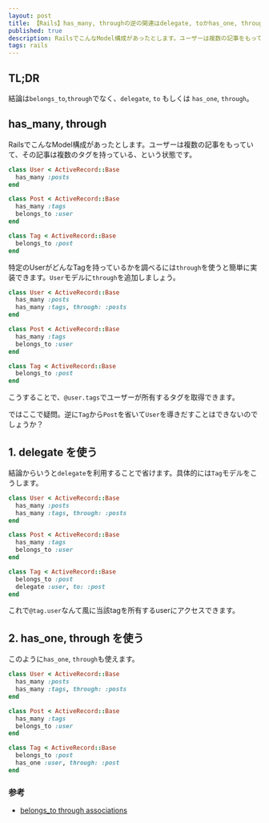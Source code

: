 ```yaml
---
layout: post
title: 【Rails】has_many, throughの逆の関連はdelegate, toかhas_one, through
published: true
description: RailsでこんなModel構成があったとします。ユーザーは複数の記事をもっていて、その記事は複数のタグを持っている、という状態です。特定のUserがどんなTagを持っているかを調べるにはthroughを使うと簡単に実装できます。Userモデルにthroughを追加しましょう。
tags: rails
---
```


## TL;DR

結論は`belongs_to`,`through`でなく、`delegate`, `to` もしくは `has_one`, `through`。

## has_many, through

RailsでこんなModel構成があったとします。ユーザーは複数の記事をもっていて、その記事は複数のタグを持っている、という状態です。

```rb
class User < ActiveRecord::Base
  has_many :posts
end

class Post < ActiveRecord::Base
  has_many :tags
  belongs_to :user
end

class Tag < ActiveRecord::Base
  belongs_to :post
end
```

特定のUserがどんなTagを持っているかを調べるには`through`を使うと簡単に実装できます。`User`モデルに`through`を追加しましょう。

```rb
class User < ActiveRecord::Base
  has_many :posts
  has_many :tags, through: :posts
end

class Post < ActiveRecord::Base
  has_many :tags
  belongs_to :user
end

class Tag < ActiveRecord::Base
  belongs_to :post
end
```

こうすることで、`@user.tags`でユーザーが所有するタグを取得できます。

ではここで疑問。逆に`Tag`から`Post`を省いて`User`を導きだすことはできないのでしょうか？

## 1. delegate を使う

結論からいうと`delegate`を利用することで省けます。具体的には`Tag`モデルをこうします。

```rb
class User < ActiveRecord::Base
  has_many :posts
  has_many :tags, through: :posts
end

class Post < ActiveRecord::Base
  has_many :tags
  belongs_to :user
end

class Tag < ActiveRecord::Base
  belongs_to :post
  delegate :user, to: :post
end
```

これで`@tag.user`なんて風に当該tagを所有するuserにアクセスできます。

## 2. has_one, through を使う

このように`has_one`, `through`も使えます。

```rb
class User < ActiveRecord::Base
  has_many :posts
  has_many :tags, through: :posts
end

class Post < ActiveRecord::Base
  has_many :tags
  belongs_to :user
end

class Tag < ActiveRecord::Base
  belongs_to :post
  has_one :user, through: :post
end
```

### 参考
* [belongs_to through associations](http://stackoverflow.com/questions/4021322/belongs-to-through-associations)
